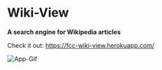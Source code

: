 # Wiki-View
**A search engine for Wikipedia articles**

Check it out: https://fcc-wiki-view.herokuapp.com/

![App-Gif](https://s3.us-east-2.amazonaws.com/fcc-wiki-view/wiki-view.gif)
